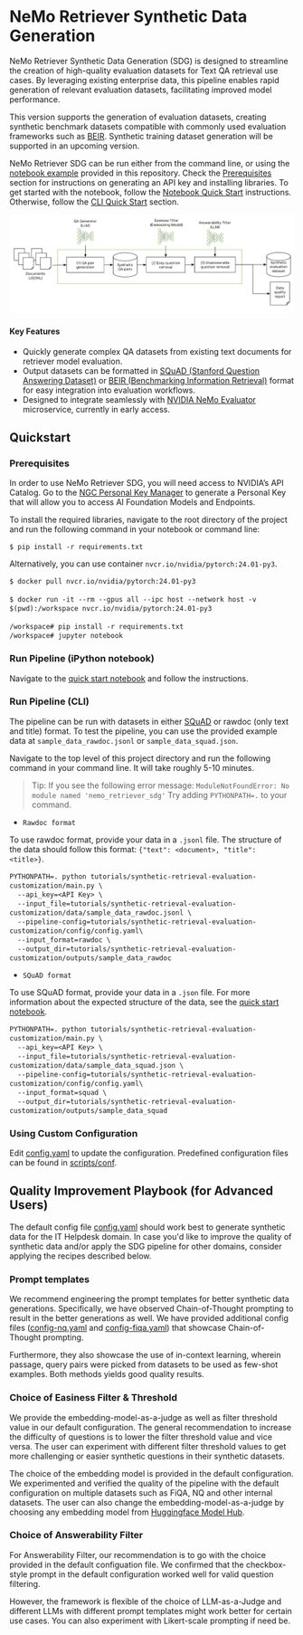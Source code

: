 # NeMo Retriever Synthetic Data Generation

NeMo Retriever Synthetic Data Generation (SDG) is designed to streamline the creation of high-quality evaluation datasets for Text QA retrieval use cases. By leveraging existing enterprise data, this pipeline enables rapid generation of relevant evaluation datasets, facilitating improved model performance.

This version supports the generation of evaluation datasets, creating synthetic benchmark datasets compatible with commonly used evaluation frameworks such as [BEIR](https://huggingface.co/datasets/BeIR/beir). Synthetic training dataset generation will be supported in an upcoming version.

NeMo Retriever SDG can be run either from the command line, or using the [notebook example](notebooks/quickstart.ipynb) provided in this repository. Check the [Prerequisites](#prerequisites) section for instructions on generating an API key and installing libraries. To get started with the notebook, follow the [Notebook Quick Start](#run-pipeline-ipython-notebook) instructions. Otherwise, follow the [CLI Quick Start](#run-pipeline-cli) section.

![NeMo Retriever SDG](figures/sdg_pipeline.png)

#### Key Features

* Quickly generate complex QA datasets from existing text documents for retriever model evaluation.
* Output datasets can be formatted in [SQuAD (Stanford Question Answering Dataset)](https://huggingface.co/datasets/rajpurkar/squad) or [BEIR (Benchmarking Information Retrieval)](https://huggingface.co/datasets/BeIR/beir) format for easy integration into evaluation workflows.
* Designed to integrate seamlessly with [NVIDIA NeMo Evaluator](https://developer.nvidia.com/nemo-microservices) microservice, currently in early access.


## Quickstart

### Prerequisites

In order to use NeMo Retriever SDG, you will need access to NVIDIA’s API Catalog. Go to the [NGC Personal Key Manager](https://org.ngc.nvidia.com/setup) to generate a Personal Key that will allow you to access AI Foundation Models and Endpoints.

To install the required libraries, navigate to the root directory of the project and run the following command in your notebook or command line:

```
$ pip install -r requirements.txt
```

Alternatively, you can use container `nvcr.io/nvidia/pytorch:24.01-py3`.

```
$ docker pull nvcr.io/nvidia/pytorch:24.01-py3

$ docker run -it --rm --gpus all --ipc host --network host -v $(pwd):/workspace nvcr.io/nvidia/pytorch:24.01-py3

/workspace# pip install -r requirements.txt
/workspace# jupyter notebook
```


### Run Pipeline (iPython notebook)

Navigate to the [quick start notebook](notebooks/quickstart.ipynb) and follow the instructions.

### Run Pipeline (CLI)

The pipeline can be run with datasets in either [SQuAD](https://huggingface.co/datasets/rajpurkar/squad) or rawdoc (only text and title) format. To test the pipeline, you can use the provided example data at ```sample_data_rawdoc.jsonl``` or ```sample_data_squad.json```.

Navigate to the top level of this project directory and run the following command in your command line. It will take roughly 5-10 minutes.
> Tip: If you see the following error message:  `ModuleNotFoundError: No module named 'nemo_retriever_sdg'` Try adding `PYTHONPATH=.` to your command.


- `Rawdoc format`

To use rawdoc format, provide your data in a `.jsonl` file. The structure of the data should follow this format: `{"text": <document>, "title": <title>}`.

```
PYTHONPATH=. python tutorials/synthetic-retrieval-evaluation-customization/main.py \
  --api_key=<API Key> \
  --input_file=tutorials/synthetic-retrieval-evaluation-customization/data/sample_data_rawdoc.jsonl \
  --pipeline-config=tutorials/synthetic-retrieval-evaluation-customization/config/config.yaml\
  --input_format=rawdoc \
  --output_dir=tutorials/synthetic-retrieval-evaluation-customization/outputs/sample_data_rawdoc
```

- `SQuAD format`

To use SQuAD format, provide your data in a `.json` file. For more information about the expected structure of the data, see the [quick start notebook](notebooks/quickstart.ipynb).


```
PYTHONPATH=. python tutorials/synthetic-retrieval-evaluation-customization/main.py \
  --api_key=<API Key> \
  --input_file=tutorials/synthetic-retrieval-evaluation-customization/data/sample_data_squad.json \
  --pipeline-config=tutorials/synthetic-retrieval-evaluation-customization/config/config.yaml\
  --input_format=squad \
  --output_dir=tutorials/synthetic-retrieval-evaluation-customization/outputs/sample_data_squad
```

### Using Custom Configuration

Edit [config.yaml](config/config.yaml) to update the configuration. Predefined configuration files can be found in [scripts/conf](config/config.yaml).


## Quality Improvement Playbook (for Advanced Users)


The default config file [config.yaml](config/config.yaml) should work best to generate synthetic data for the IT Helpdesk domain. In case you'd like to improve the quality of synthetic data and/or apply the SDG pipeline for other domains, consider applying the recipes described below.


### Prompt templates

We recommend engineering the prompt templates for better synthetic data generations. Specifically, we have observed Chain-of-Thought prompting to result in the better generations as well. We have provided additional config files ([config-nq.yaml](config/config-nq.yaml) and [config-fiqa.yaml](config/config-fiqa.yaml)) that showcase Chain-of-Thought prompting.

Furthermore, they also showcase the use of in-context learning, wherein passage, query pairs were picked from datasets to be used as few-shot examples. Both methods yields good quality results.


### Choice of Easiness Filter & Threshold

We provide the embedding-model-as-a-judge as well as filter threshold value in our default configuration. The general recommendation to increase the difficulty of questions is to lower the filter threshold value and vice versa. The user can experiment with different filter threshold values to get more challenging or easier synthetic questions in their synthetic datasets.

The choice of the embedding model is provided in the default configuration. We experimented and verified the quality of the pipeline with the default configuration on multiple datasets such as FiQA, NQ and other internal datasets. The user can also change the embedding-model-as-a-judge by choosing any embedding model from [Huggingface Model Hub](https://huggingface.co/models).


### Choice of Answerability Filter

For Answerability Filter, our recommendation is to go with the choice provided in the default configuation file. We confirmed that the checkbox-style prompt in the default configuration worked well for valid question filtering.

However, the framework is flexible of the choice of LLM-as-a-Judge and different LLMs with different prompt templates might work better for certain use cases. You can also experiment with Likert-scale prompting if need be.
